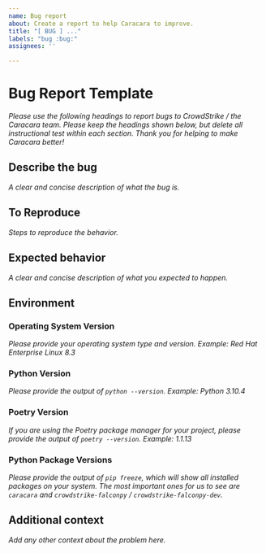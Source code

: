 ```yaml
---
name: Bug report
about: Create a report to help Caracara to improve.
title: "[ BUG ] ..."
labels: "bug :bug:"
assignees: ''

---
```

# Bug Report Template

_Please use the following headings to report bugs to CrowdStrike / the Caracara team. Please keep the headings shown below, but delete all instructional test within each section. Thank you for helping to make Caracara better!_

## Describe the bug

_A clear and concise description of what the bug is._

## To Reproduce

_Steps to reproduce the behavior._

## Expected behavior

_A clear and concise description of what you expected to happen._

## Environment

### Operating System Version

_Please provide your operating system type and version. Example: Red Hat Enterprise Linux 8.3_

### Python Version

_Please provide the output of `python --version`. Example: Python 3.10.4_

### Poetry Version

_If you are using the Poetry package manager for your project, please provide the output of `poetry --version`. Example: 1.1.13_

### Python Package Versions

_Please provide the output of `pip freeze`, which will show all installed packages on your system. The most important ones for us to see are `caracara` and `crowdstrike-falconpy` / `crowdstrike-falconpy-dev`._

## Additional context

_Add any other context about the problem here._
